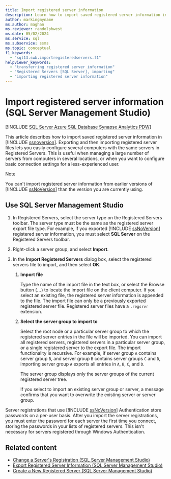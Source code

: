 ```yaml
---
title: Import registered server information
description: Learn how to import saved registered server information in SQL Server Management Studio.
author: markingmyname
ms.author: maghan
ms.reviewer: randolphwest
ms.date: 05/02/2024
ms.service: sql
ms.subservice: ssms
ms.topic: conceptual
f1_keywords:
  - "sql13.swb.importregisteredservers.f1"
helpviewer_keywords:
  - "transferring registered server information"
  - "Registered Servers [SQL Server], importing"
  - "importing registered server information"
---
```


# Import registered server information (SQL Server Management Studio)

[!INCLUDE [SQL Server Azure SQL Database Synapse Analytics PDW](../../includes/applies-to-version/sql-asdb-asdbmi-asa-pdw.md)]

This article describes how to import saved registered server information in [!INCLUDE [ssnoversion](../../includes/ssnoversion-md.md)]. Exporting and then importing registered server files lets you easily configure several computers with the same servers in Registered Servers. This is useful when managing a large number of servers from computers in several locations, or when you want to configure basic connection settings for a less-experienced user.

> [!NOTE]  
> You can't import registered server information from earlier versions of [!INCLUDE [ssNoVersion](../../includes/ssnoversion-md.md)] than the version you are currently using.

## <a id="SSMSProcedure"></a> Use SQL Server Management Studio

1. In Registered Servers, select the server type on the Registered Servers toolbar. The server type must be the same as the registered server export file type. For example, if you exported [!INCLUDE [ssNoVersion](../../includes/ssnoversion-md.md)] registered server information, you must select **SQL Server** on the Registered Servers toolbar.

1. Right-click a server group, and select **Import**.

1. In the **Import Registered Servers** dialog box, select the registered servers file to import, and then select **OK**.

   1. **Import file**

      Type the name of the import file in the text box, or select the Browse button (**...**) to locate the import file on the client computer. If you select an existing file, the registered server information is appended to the file. The import file can only be a previously exported registered server file. Registered server files have a `.regsrvr` extension.

   1. **Select the server group to import to**

      Select the root node or a particular server group to which the registered server entries in the file will be imported. You can import all registered servers, registered servers in a particular server group, or a single registered server to the export file. The import functionality is recursive. For example, if server group `A` contains server group `B`, and server group `B` contains server groups `C` and `D`, importing server group `A` exports all entries in `A`, `B`, `C`, and `D`.

      The server group displays only the server groups of the current registered server tree.

      If you select to import an existing server group or server, a message confirms that you want to overwrite the existing server or server group.

Server registrations that use [!INCLUDE [ssNoVersion](../../includes/ssnoversion-md.md)] Authentication store passwords on a per-user basis. After you import the server registrations, you must enter the password for each server the first time you connect, storing the passwords in your lists of registered servers. This isn't necessary for servers registered through Windows Authentication.

## Related content

- [Change a Server's Registration (SQL Server Management Studio)](change-a-server-s-registration-sql-server-management-studio.md)
- [Export Registered Server Information (SQL Server Management Studio)](export-registered-server-information-sql-server-management-studio.md)
- [Create a New Registered Server (SQL Server Management Studio)](create-a-new-registered-server-sql-server-management-studio.md)
